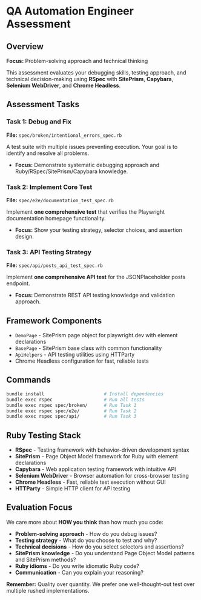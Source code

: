 # QA Automation Engineer Assessment

## Overview

**Focus:** Problem-solving approach and technical thinking  

This assessment evaluates your debugging skills, testing approach, and technical decision-making using **RSpec** with **SitePrism**, **Capybara**, **Selenium WebDriver**, and **Chrome Headless**.

## Assessment Tasks

### Task 1: Debug and Fix
**File:** `spec/broken/intentional_errors_spec.rb`

A test suite with multiple issues preventing execution. Your goal is to identify and resolve all problems.

- **Focus:** Demonstrate systematic debugging approach and Ruby/RSpec/SitePrism/Capybara knowledge.

### Task 2: Implement Core Test
**File:** `spec/e2e/documentation_test_spec.rb`

Implement **one comprehensive test** that verifies the Playwright documentation homepage functionality.

- **Focus:** Show your testing strategy, selector choices, and assertion design.

### Task 3: API Testing Strategy
**File:** `spec/api/posts_api_test_spec.rb`

Implement **one comprehensive API test** for the JSONPlaceholder posts endpoint.

- **Focus:** Demonstrate REST API testing knowledge and validation approach.

## Framework Components

- `DemoPage` - SitePrism page object for playwright.dev with element declarations
- `BasePage` - SitePrism base class with common functionality  
- `ApiHelpers` - API testing utilities using HTTParty
- Chrome Headless configuration for fast, reliable tests

## Commands

```bash
bundle install                      # Install dependencies
bundle exec rspec                   # Run all tests
bundle exec rspec spec/broken/      # Run Task 1
bundle exec rspec spec/e2e/         # Run Task 2
bundle exec rspec spec/api/         # Run Task 3
```

## Ruby Testing Stack

- **RSpec** - Testing framework with behavior-driven development syntax
- **SitePrism** - Page Object Model framework for Ruby with element declarations
- **Capybara** - Web application testing framework with intuitive API  
- **Selenium WebDriver** - Browser automation for cross-browser testing
- **Chrome Headless** - Fast, reliable test execution without GUI
- **HTTParty** - Simple HTTP client for API testing

## Evaluation Focus

We care more about **HOW you think** than how much you code:

- **Problem-solving approach** - How do you debug issues?
- **Testing strategy** - What do you choose to test and why?
- **Technical decisions** - How do you select selectors and assertions?
- **SitePrism knowledge** - Do you understand Page Object Model patterns and SitePrism methods?
- **Ruby idioms** - Do you write idiomatic Ruby code?
- **Communication** - Can you explain your reasoning?

**Remember:** Quality over quantity. We prefer one well-thought-out test over multiple rushed implementations.
